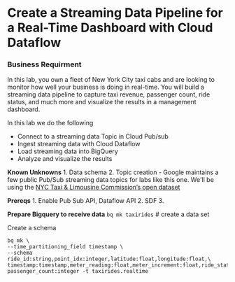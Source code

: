 # Create a Streaming Data Pipeline for a Real-Time Dashboard with Cloud Dataflow

### Business Requirment 
In this lab, you own a fleet of New York City taxi cabs and are looking to monitor how well your business is doing in real-time. You will build a streaming data pipeline to capture taxi revenue, passenger count, ride status, and much more and visualize the results in a management dashboard. 

In this lab we do the following 
-   Connect to a streaming data Topic in Cloud Pub/sub
-   Ingest streaming data with Cloud Dataflow
-   Load streaming data into BigQuery
-   Analyze and visualize the results

**Known Unknowns**
	1. Data schema
	2. Topic creation - Google maintains a few public Pub/Sub streaming data topics for labs like this one. We'll be using the [NYC Taxi & Limousine Commission’s open dataset](https://data.cityofnewyork.us/) 

**Prereqs** 
	1. Enable Pub Sub API, Dataflow API
	2. SDF
	3. 

**Prepare Bigquery to receive data**
`bq mk taxirides` # create a data set

Create a schema
```
bq mk \
--time_partitioning_field timestamp \
--schema ride_id:string,point_idx:integer,latitude:float,longitude:float,\
timestamp:timestamp,meter_reading:float,meter_increment:float,ride_status:string,\
passenger_count:integer -t taxirides.realtime
```  
<!--stackedit_data:
eyJoaXN0b3J5IjpbNjY3MTYyNTU3LC0xNTA3MTc1NDA5LDE4NT
U3MTA0NzEsNDU5Njc2MDUyLDEyNzEzMzIyNTNdfQ==
-->
